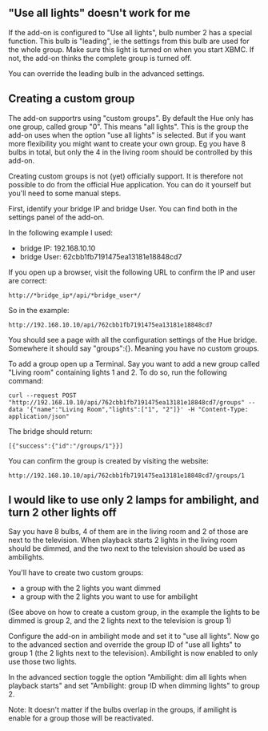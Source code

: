 "Use all lights" doesn't work for me
------------------------------------

If the add-on is configured to "Use all lights", bulb number 2 has a special function. This bulb is "leading", ie the settings from this bulb are used for the whole group. Make sure this light is turned on when you start XBMC. If not, the add-on thinks the complete group is turned off.

You can override the leading bulb in the advanced settings.

Creating a custom group
-----------------------

The add-on supportrs using "custom groups". By default the Hue only has one group, called group "0". This means "all lights". This is the group the add-on uses when the option "use all lights" is selected. But if you want more flexibility you might want to create your own group. Eg you have 8 bulbs in total, but only the 4 in the living room should be controlled by this add-on.

Creating custom groups is not (yet) officially support. It is therefore not possible to do from the official Hue application. You can do it yourself but you'll need to some manual steps.

First, identify your bridge IP and bridge User. You can find both in the settings panel of the add-on.

In the following example I used:
 - bridge IP: 192.168.10.10
 - bridge User: 62cbb1fb7191475ea13181e18848cd7

If you open up a browser, visit the following URL to confirm the IP and user are correct:

`http://*bridge_ip*/api/*bridge_user*/`

So in the example:

`http://192.168.10.10/api/762cbb1fb7191475ea13181e18848cd7`

You should see a page with all the configuration settings of the Hue bridge. Somewhere it should say "groups":{}. Meaning you have no custom groups.

To add a group open up a Terminal. Say you want to add a new group called "Living room" containing lights 1 and 2. To do so, run the following command:

`curl --request POST "http://192.168.10.10/api/762cbb1fb7191475ea13181e18848cd7/groups" --data '{"name":"Living Room","lights":["1", "2"]}' -H "Content-Type: application/json"`

The bridge should return:

`[{"success":{"id":"/groups/1"}}]`

You can confirm the group is created by visiting the website:

`http://192.168.10.10/api/762cbb1fb7191475ea13181e18848cd7/groups/1`


I would like to use only 2 lamps for ambilight, and turn 2 other lights off
---------------------------------------------------------------------------

Say you have 8 bulbs, 4 of them are in the living room and 2 of those are next to the television. When playback starts 2 lights in the living room should be dimmed, and the two next to the television should be used as ambilights.

You'll have to create two custom groups:
 - a group with the 2 lights you want dimmed
 - a group with the 2 lights you want to use for ambilight

(See above on how to create a custom group, in the example the lights to be dimmed is group 2, and the 2 lights next to the television is group 1)

Configure the add-on in ambilight mode and set it to "use all lights". Now go to the advanced section and override the group ID of "use all lights" to group 1 (the 2 lights next to the television). Ambilight is now enabled to only use those two lights.

In the advanced section toggle the option "Ambilight: dim all lights when playback starts" and set "Ambilight: group ID when dimming lights" to group 2.

Note: It doesn't matter if the bulbs overlap in the groups, if amilight is enable for a group those will be reactivated.
